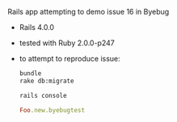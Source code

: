 Rails app attempting to demo issue 16 in Byebug

- Rails 4.0.0
- tested with Ruby 2.0.0-p247
- to attempt to reproduce issue:
  ```bash
  bundle
  rake db:migrate

  rails console
  ```

  ```ruby
  Foo.new.byebugtest
  ```

